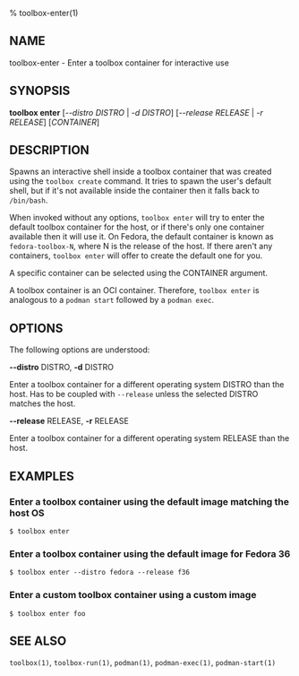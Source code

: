 % toolbox-enter(1)

## NAME
toolbox\-enter - Enter a toolbox container for interactive use

## SYNOPSIS
**toolbox enter** [*--distro DISTRO* | *-d DISTRO*]
              [*--release RELEASE* | *-r RELEASE*]
              [*CONTAINER*]

## DESCRIPTION

Spawns an interactive shell inside a toolbox container that was created using
the `toolbox create` command. It tries to spawn the user's default shell, but
if it's not available inside the container then it falls back to `/bin/bash`.

When invoked without any options, `toolbox enter` will try to enter the default
toolbox container for the host, or if there's only one container available then
it will use it. On Fedora, the default container is known as
`fedora-toolbox-N`, where N is the release of the host. If there aren't any
containers, `toolbox enter` will offer to create the default one for you.

A specific container can be selected using the CONTAINER argument.

A toolbox container is an OCI container. Therefore, `toolbox enter` is
analogous to a `podman start` followed by a `podman exec`.

## OPTIONS ##

The following options are understood:

**--distro** DISTRO, **-d** DISTRO

Enter a toolbox container for a different operating system DISTRO than the
host. Has to be coupled with `--release` unless the selected DISTRO matches the
host.

**--release** RELEASE, **-r** RELEASE

Enter a toolbox container for a different operating system RELEASE than the
host.

## EXAMPLES

### Enter a toolbox container using the default image matching the host OS

```
$ toolbox enter
```

### Enter a toolbox container using the default image for Fedora 36

```
$ toolbox enter --distro fedora --release f36
```

### Enter a custom toolbox container using a custom image

```
$ toolbox enter foo
```

## SEE ALSO

`toolbox(1)`, `toolbox-run(1)`, `podman(1)`, `podman-exec(1)`,
`podman-start(1)`
